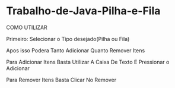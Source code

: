 # Trabalho-de-Java-Pilha-e-Fila
COMO UTILIZAR

<p>Primeiro: Selecionar o Tipo desejado(Pilha ou Fila)</p>
<p>Apos isso Podera Tanto Adicionar Quanto Remover Itens</p>
<p>Para Adicionar Itens Basta Utilizar A Caixa De Texto E Pressionar o Adicionar</p>
<p>Para Remover Itens Basta Clicar No Remover</p>
